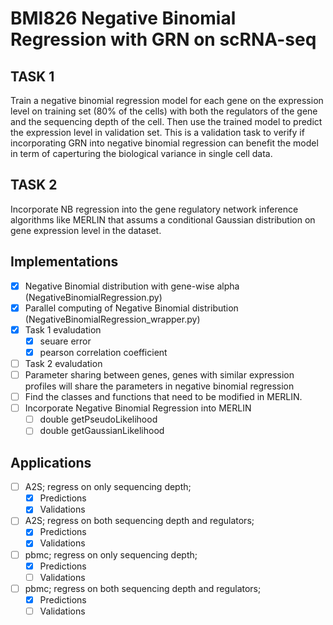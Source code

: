 # BMI826 Negative Binomial Regression with GRN on scRNA-seq 
## TASK 1
Train a negative binomial regression model for each gene on the expression level on training set (80% of the cells) with both the regulators of the gene and the sequencing depth of the cell. Then use the trained model to predict the expression level in validation set. This is a validation task to verify if incorporating GRN into negative binomial regression can benefit the model in term of caperturing the biological variance in single cell data.

## TASK 2
Incorporate NB regression into the gene regulatory network inference algorithms like MERLIN that assums a conditional Gaussian distribution on gene expression level in the dataset. 

## Implementations
* [X] Negative Binomial distribution with gene-wise alpha (NegativeBinomialRegression.py)
* [X] Parallel computing of Negative Binomial distribution (NegativeBinomialRegression_wrapper.py)
* [X] Task 1 evaludation
  - [X] seuare error
  - [X] pearson correlation coefficient
* [ ] Task 2 evaludation 
* [ ] Parameter sharing between genes, genes with similar expression profiles will share the parameters in negative binomial regression 
* [ ] Find the classes and functions that need to be modified in MERLIN.
* [ ] Incorporate Negative Binomial Regression into MERLIN
  - [ ]  double getPseudoLikelihood
  - [ ]  double getGaussianLikelihood

## Applications
* [ ] A2S; regress on only sequencing depth; 
  - [X] Predictions
  - [X] Validations
* [ ] A2S; regress on both sequencing depth and regulators;
  - [X] Predictions
  - [X] Validations
* [ ] pbmc; regress on only sequencing depth; 
  - [X] Predictions
  - [ ] Validations
* [ ] pbmc; regress on both sequencing depth and regulators;
  - [X] Predictions
  - [ ] Validations
